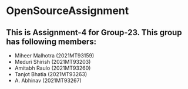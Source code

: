 # OpenSourceAssignment

## This is **Assignment-4** for Group-23. This group has following members:

 - Miheer Malhotra	(2021MT93159)
 - Meduri Shirish	(2021MT93203)
 - Amitabh Raulo	(2021MT93260)
 - Tanjot Bhatia	(2021MT93263)
 - A. Abhinav	(2021MT93267)